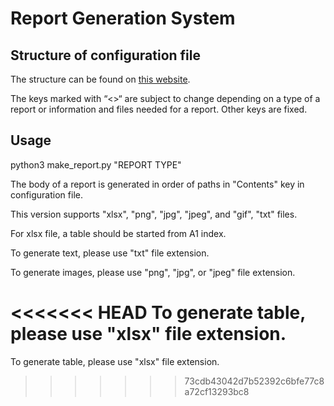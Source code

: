# Report Generation System
## Structure of configuration file
The structure can be found on [this website](https://docs.google.com/document/d/1ZALgdN2HO0FHXR_JpvImAxa6Pl5FnVQKeMt6BZz7nRI/edit).

The keys marked with “<>“ are subject to change depending on a type of a report or information and files needed for a report.
Other keys are fixed.

## Usage
python3 make_report.py "REPORT TYPE"

The body of a report is generated in order of paths in "Contents" key in configuration file.

This version supports "xlsx", "png", "jpg", "jpeg", and "gif", "txt" files.

For xlsx file, a table should be started from A1 index.

To generate text, please use "txt" file extension.

To generate images, please use "png", "jpg", or "jpeg" file extension.

<<<<<<< HEAD
To generate table, please use "xlsx" file extension.
=======
To generate table, please use "xlsx" file extension.
>>>>>>> 73cdb43042d7b52392c6bfe77c8a72cf13293bc8
